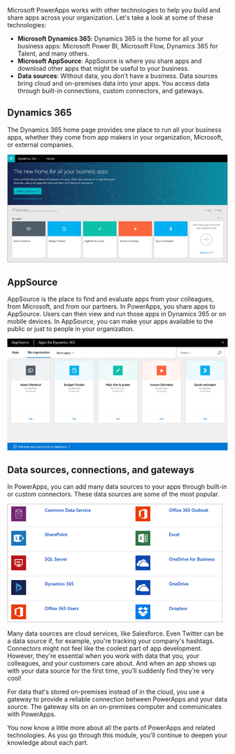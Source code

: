 Microsoft PowerApps works with other technologies to help you build and share apps across your organization. Let's take a look at some of these technologies:

- **Microsoft Dynamics 365**: Dynamics 365 is the home for all your business apps: Microsoft Power BI, Microsoft Flow, Dynamics 365 for Talent, and many others.
- **Microsoft AppSource**: AppSource is where you share apps and download other apps that might be useful to your business.
- **Data sources**: Without data, you don't have a business. Data sources bring cloud and on-premises data into your apps. You access data through built-in connections, custom connectors, and gateways.

## Dynamics 365
The Dynamics 365 home page provides one place to run all your business apps, whether they come from app makers in your organization, Microsoft, or external companies.

![Dynamics 365 home page](../media/powerapps-dynamics.png)

## AppSource
AppSource is the place to find and evaluate apps from your colleagues, from Microsoft, and from our partners. In PowerApps, you share apps to AppSource. Users can then view and run those apps in Dynamics 365 or on mobile devices. In AppSource, you can make your apps available to the public or just to people in your organization.

![AppSource](../media/powerapps-appsource.png)

## Data sources, connections, and gateways
In PowerApps, you can add many data sources to your apps through built-in or custom connectors. These data sources are some of the most popular.

![PowerApps data sources](../media/powerapps-datasources.png)

Many data sources are cloud services, like Salesforce. Even Twitter can be a data source if, for example, you're tracking your company's hashtags. Connectors might not feel like the coolest part of app development. However, they're essential when you work with data that you, your colleagues, and your customers care about. And when an app shows up with your data source for the first time, you'll suddenly find they're very cool!

For data that's stored on-premises instead of in the cloud, you use a gateway to provide a reliable connection between PowerApps and your data source. The gateway sits on an on-premises computer and communicates with PowerApps.

You now know a little more about all the parts of PowerApps and related technologies. As you go through this module, you'll continue to deepen your knowledge about each part.
